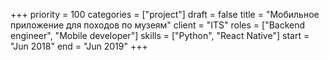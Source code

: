 +++ 
priority    = 100
categories  = ["project"]
draft       = false
title       = "Мобильное приложение для походов по музеям"
client      = "ITS"
roles       = ["Backend engineer", "Mobile developer"]
skills      = ["Python", "React Native"]
start       = "Jun 2018"
end         = "Jun 2019"
+++
